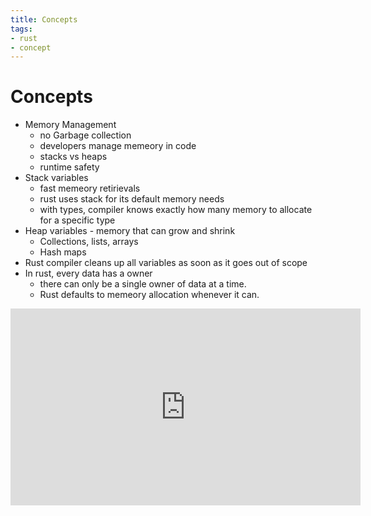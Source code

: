 ```yaml
---
title: Concepts
tags:
- rust
- concept
---
```


# Concepts

<TagLinks />

* Memory Management
  * no Garbage collection
  * developers manage memeory in code
  * stacks vs heaps
  * runtime safety
* Stack variables
  * fast memeory retirievals
  * rust uses stack for its default memory needs
  * with types, compiler knows exactly how many memory to allocate for a specific type
* Heap variables - memory that can grow and shrink
  * Collections, lists, arrays
  * Hash maps
* Rust compiler cleans up all variables as soon as it goes out of scope
* In rust, every data has a owner
  * there can only be a single owner of data at a time.
  * Rust defaults to memeory allocation whenever it can.


<iframe width="560" height="315" src="https://www.youtube.com/embed/lQ7XF-6HYGc" frameborder="0" allow="accelerometer; autoplay; encrypted-media; gyroscope; picture-in-picture" allowfullscreen></iframe>

<Footer />
